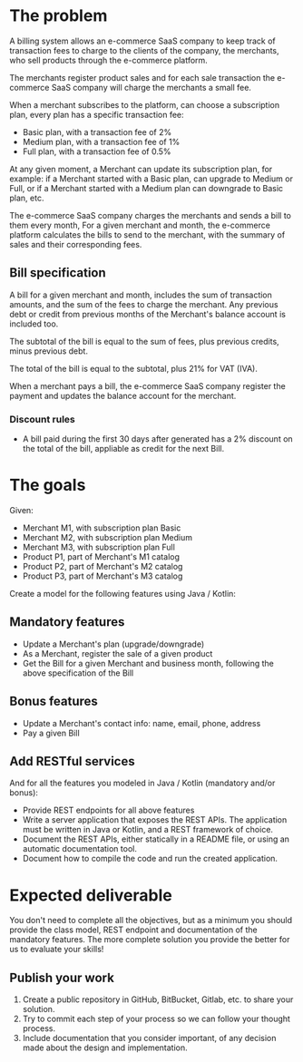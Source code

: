 # The problem
A billing system allows an e-commerce SaaS company to keep track of transaction fees to charge to the clients of the company, the merchants, who sell products through the e-commerce platform.


The merchants register product sales and for each sale transaction the e-commerce SaaS company will charge the merchants a small fee.


When a merchant subscribes to the platform, can choose a subscription plan, every plan has a specific transaction fee:
* Basic plan, with a transaction fee of 2% 
* Medium plan, with a transaction fee of 1%
* Full plan, with a transaction fee of 0.5%


At any given moment, a Merchant can update its subscription plan, for example: if a Merchant started with a Basic plan, can upgrade to Medium or Full, or if a Merchant started with a Medium plan can downgrade to Basic plan, etc.


The e-commerce SaaS company charges the merchants and sends a bill to them every month, For a given merchant and month, the e-commerce platform calculates the bills to send to the merchant, with the summary of sales and their corresponding fees.


## Bill specification
A bill for a given merchant and month, includes the sum of transaction amounts, and the sum of the fees to charge the merchant. Any previous debt or credit from previous months of the Merchant's balance account is included too.

The subtotal of the bill is equal to the sum of fees, plus previous credits, minus previous debt.

The total of the bill is equal to the subtotal, plus 21% for VAT (IVA).

When a merchant pays a bill, the e-commerce SaaS company register the payment and updates the balance account for the merchant.

### Discount rules
* A bill paid during the first 30 days after generated has a 2% discount on the total of the bill, appliable as credit for the next Bill. 


# The goals
Given:
* Merchant M1, with subscription plan Basic
* Merchant M2, with subscription plan Medium
* Merchant M3, with subscription plan Full
* Product P1, part of Merchant's M1 catalog
* Product P2, part of Merchant's M2 catalog
* Product P3, part of Merchant's M3 catalog

Create a model for the following features using Java / Kotlin:


## Mandatory features
* Update a Merchant's plan (upgrade/downgrade)
* As a Merchant, register the sale of a given product
* Get the Bill for a given Merchant and business month, following the above specification of the Bill


## Bonus features
* Update a Merchant's contact info: name, email, phone, address
* Pay a given Bill


## Add RESTful services
And for all the features you modeled in Java / Kotlin (mandatory and/or bonus): 
* Provide REST endpoints for all above features
* Write a server application that exposes the REST APIs. The application must be written in Java or Kotlin, and a REST framework of choice.
* Document the REST APIs, either statically in a README file, or using an automatic documentation tool.
* Document how to compile the code and run the created application.


# Expected deliverable 
You don't need to complete all the objectives, but as a minimum you should provide the class model, REST endpoint and documentation of the mandatory features. The more complete solution you provide the better for us to evaluate your skills!


## Publish your work
1. Create a public repository in GitHub, BitBucket, Gitlab, etc. to share your solution.
2. Try to commit each step of your process so we can follow your thought process.
3. Include documentation that you consider important, of any decision made about the design and implementation.
